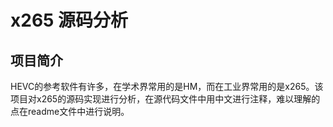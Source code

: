 # x265 源码分析
## 项目简介
HEVC的参考软件有许多，在学术界常用的是HM，而在工业界常用的是x265。该项目对x265的源码实现进行分析，在源代码文件中用中文进行注释，难以理解的点在readme文件中进行说明。
